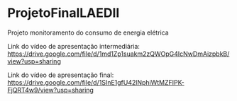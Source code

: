 # ProjetoFinalLAEDII
Projeto monitoramento do consumo de energia elétrica


Link do vídeo de apresentação intermediária:
https://drive.google.com/file/d/1md1Zp1suakm2zQWOpG4IcNwDmAizpbkB/view?usp=sharing

Link do vídeo de apresentação final:
https://drive.google.com/file/d/1SInE1gfU42lNphiWtMZFIPK-FjQRT4w9/view?usp=sharing
